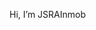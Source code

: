 Hi, I’m JSRAInmob


<!---
JSRAInmob/JSRAInmob is a ✨ special ✨ repository because its `README.md` (this file) appears on your GitHub profile.
You can click the Preview link to take a look at your changes.
--->

